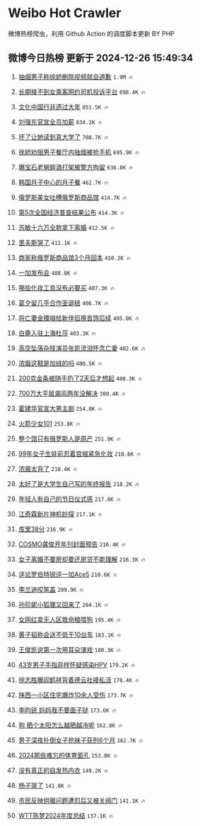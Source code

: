 # Weibo Hot Crawler 



微博热榜爬虫，利用 Github Action 的调度脚本更新 BY PHP 


## 微博今日热榜 更新于 2024-12-26 15:49:34 
1. [抽烟男子称徐娇删除视频就会道歉](https://s.weibo.com/weibo?q=%23%E6%8A%BD%E7%83%9F%E7%94%B7%E5%AD%90%E7%A7%B0%E5%BE%90%E5%A8%87%E5%88%A0%E9%99%A4%E8%A7%86%E9%A2%91%E5%B0%B1%E4%BC%9A%E9%81%93%E6%AD%89%23&t=31&band_rank=1&Refer=top) `1.9M 🔥` 

1. [长期接不到女乘客网约司机投诉平台](https://s.weibo.com/weibo?q=%23%E9%95%BF%E6%9C%9F%E6%8E%A5%E4%B8%8D%E5%88%B0%E5%A5%B3%E4%B9%98%E5%AE%A2%E7%BD%91%E7%BA%A6%E5%8F%B8%E6%9C%BA%E6%8A%95%E8%AF%89%E5%B9%B3%E5%8F%B0%23&t=31&band_rank=2&Refer=top) `898.4K 🔥` 

1. [文化中国行非遗过大年](https://s.weibo.com/weibo?q=%23%E6%96%87%E5%8C%96%E4%B8%AD%E5%9B%BD%E8%A1%8C%E9%9D%9E%E9%81%97%E8%BF%87%E5%A4%A7%E5%B9%B4%23&t=31&band_rank=3&Refer=top) `851.5K 🔥` 

1. [刘强东官宣全员加薪](https://s.weibo.com/weibo?q=%23%E5%88%98%E5%BC%BA%E4%B8%9C%E5%AE%98%E5%AE%A3%E5%85%A8%E5%91%98%E5%8A%A0%E8%96%AA%23&t=31&band_rank=4&Refer=top) `834.2K 🔥` 

1. [坏了让她读到真大学了](https://s.weibo.com/weibo?q=%E5%9D%8F%E4%BA%86%E8%AE%A9%E5%A5%B9%E8%AF%BB%E5%88%B0%E7%9C%9F%E5%A4%A7%E5%AD%A6%E4%BA%86&t=31&band_rank=5&Refer=top) `708.7K 🔥` 

1. [徐娇劝阻男子餐厅内抽烟被抢手机](https://s.weibo.com/weibo?q=%23%E5%BE%90%E5%A8%87%E5%8A%9D%E9%98%BB%E7%94%B7%E5%AD%90%E9%A4%90%E5%8E%85%E5%86%85%E6%8A%BD%E7%83%9F%E8%A2%AB%E6%8A%A2%E6%89%8B%E6%9C%BA%23&t=31&band_rank=6&Refer=top) `695.9K 🔥` 

1. [曝宝石老舅醉酒打架被警方拘留](https://s.weibo.com/weibo?q=%23%E6%9B%9D%E5%AE%9D%E7%9F%B3%E8%80%81%E8%88%85%E9%86%89%E9%85%92%E6%89%93%E6%9E%B6%E8%A2%AB%E8%AD%A6%E6%96%B9%E6%8B%98%E7%95%99%23&t=31&band_rank=7&Refer=top) `636.8K 🔥` 

1. [韩国月子中心的月子餐](https://s.weibo.com/weibo?q=%E9%9F%A9%E5%9B%BD%E6%9C%88%E5%AD%90%E4%B8%AD%E5%BF%83%E7%9A%84%E6%9C%88%E5%AD%90%E9%A4%90&t=31&band_rank=8&Refer=top) `462.7K 🔥` 

1. [俄罗斯美女吐槽俄罗斯商品馆](https://s.weibo.com/weibo?q=%23%E4%BF%84%E7%BD%97%E6%96%AF%E7%BE%8E%E5%A5%B3%E5%90%90%E6%A7%BD%E4%BF%84%E7%BD%97%E6%96%AF%E5%95%86%E5%93%81%E9%A6%86%23&t=31&band_rank=9&Refer=top) `414.7K 🔥` 

1. [第5次全国经济普查结果公布](https://s.weibo.com/weibo?q=%23%E7%AC%AC5%E6%AC%A1%E5%85%A8%E5%9B%BD%E7%BB%8F%E6%B5%8E%E6%99%AE%E6%9F%A5%E7%BB%93%E6%9E%9C%E5%85%AC%E5%B8%83%23&t=31&band_rank=10&Refer=top) `414.3K 🔥` 

1. [苏敏十六万全款拿下离婚](https://s.weibo.com/weibo?q=%E8%8B%8F%E6%95%8F%E5%8D%81%E5%85%AD%E4%B8%87%E5%85%A8%E6%AC%BE%E6%8B%BF%E4%B8%8B%E7%A6%BB%E5%A9%9A&t=31&band_rank=11&Refer=top) `412.5K 🔥` 

1. [里夫斯哭了](https://s.weibo.com/weibo?q=%23%E9%87%8C%E5%A4%AB%E6%96%AF%E5%93%AD%E4%BA%86%23&t=31&band_rank=12&Refer=top) `411.1K 🔥` 

1. [商家称俄罗斯商品馆3个月回本](https://s.weibo.com/weibo?q=%23%E5%95%86%E5%AE%B6%E7%A7%B0%E4%BF%84%E7%BD%97%E6%96%AF%E5%95%86%E5%93%81%E9%A6%863%E4%B8%AA%E6%9C%88%E5%9B%9E%E6%9C%AC%23&t=31&band_rank=13&Refer=top) `410.2K 🔥` 

1. [一加发布会](https://s.weibo.com/weibo?q=%23%E4%B8%80%E5%8A%A0%E5%8F%91%E5%B8%83%E4%BC%9A%23&t=31&band_rank=14&Refer=top) `408.8K 🔥` 

1. [哪些化妆工具没有必要买](https://s.weibo.com/weibo?q=%23%E5%93%AA%E4%BA%9B%E5%8C%96%E5%A6%86%E5%B7%A5%E5%85%B7%E6%B2%A1%E6%9C%89%E5%BF%85%E8%A6%81%E4%B9%B0%23&t=31&band_rank=15&Refer=top) `407.3K 🔥` 

1. [葛夕留几手合作圣诞结](https://s.weibo.com/weibo?q=%23%E8%91%9B%E5%A4%95%E7%95%99%E5%87%A0%E6%89%8B%E5%90%88%E4%BD%9C%E5%9C%A3%E8%AF%9E%E7%BB%93%23&t=31&band_rank=16&Refer=top) `406.7K 🔥` 

1. [将亡妻金镯熔给新伴侣换首饰后续](https://s.weibo.com/weibo?q=%23%E5%B0%86%E4%BA%A1%E5%A6%BB%E9%87%91%E9%95%AF%E7%86%94%E7%BB%99%E6%96%B0%E4%BC%B4%E4%BE%A3%E6%8D%A2%E9%A6%96%E9%A5%B0%E5%90%8E%E7%BB%AD%23&t=31&band_rank=17&Refer=top) `405.0K 🔥` 

1. [白鹿入驻上海杜莎](https://s.weibo.com/weibo?q=%23%E7%99%BD%E9%B9%BF%E5%85%A5%E9%A9%BB%E4%B8%8A%E6%B5%B7%E6%9D%9C%E8%8E%8E%23&t=31&band_rank=18&Refer=top) `403.3K 🔥` 

1. [高空坠落杂技演员张凯流泪怀念亡妻](https://s.weibo.com/weibo?q=%23%E9%AB%98%E7%A9%BA%E5%9D%A0%E8%90%BD%E6%9D%82%E6%8A%80%E6%BC%94%E5%91%98%E5%BC%A0%E5%87%AF%E6%B5%81%E6%B3%AA%E6%80%80%E5%BF%B5%E4%BA%A1%E5%A6%BB%23&t=31&band_rank=19&Refer=top) `402.6K 🔥` 

1. [浓眉这鞋是加绒的吗](https://s.weibo.com/weibo?q=%E6%B5%93%E7%9C%89%E8%BF%99%E9%9E%8B%E6%98%AF%E5%8A%A0%E7%BB%92%E7%9A%84%E5%90%97&t=31&band_rank=20&Refer=top) `400.5K 🔥` 

1. [200克金条被随手扔了2天后才想起](https://s.weibo.com/weibo?q=%23200%E5%85%8B%E9%87%91%E6%9D%A1%E8%A2%AB%E9%9A%8F%E6%89%8B%E6%89%94%E4%BA%862%E5%A4%A9%E5%90%8E%E6%89%8D%E6%83%B3%E8%B5%B7%23&t=31&band_rank=21&Refer=top) `400.3K 🔥` 

1. [700万大平层漏风两年没解决](https://s.weibo.com/weibo?q=%23700%E4%B8%87%E5%A4%A7%E5%B9%B3%E5%B1%82%E6%BC%8F%E9%A3%8E%E4%B8%A4%E5%B9%B4%E6%B2%A1%E8%A7%A3%E5%86%B3%23&t=31&band_rank=22&Refer=top) `380.4K 🔥` 

1. [霍建华官宣大男主剧](https://s.weibo.com/weibo?q=%23%E9%9C%8D%E5%BB%BA%E5%8D%8E%E5%AE%98%E5%AE%A3%E5%A4%A7%E7%94%B7%E4%B8%BB%E5%89%A7%23&t=31&band_rank=23&Refer=top) `254.8K 🔥` 

1. [火箭少女101](https://s.weibo.com/weibo?q=%E7%81%AB%E7%AE%AD%E5%B0%91%E5%A5%B3101&t=31&band_rank=24&Refer=top) `253.8K 🔥` 

1. [整个馆只有俄罗斯人是原产](https://s.weibo.com/weibo?q=%23%E6%95%B4%E4%B8%AA%E9%A6%86%E5%8F%AA%E6%9C%89%E4%BF%84%E7%BD%97%E6%96%AF%E4%BA%BA%E6%98%AF%E5%8E%9F%E4%BA%A7%23&t=31&band_rank=25&Refer=top) `251.9K 🔥` 

1. [99年女子生娃前忍着宫缩紧急化妆](https://s.weibo.com/weibo?q=%2399%E5%B9%B4%E5%A5%B3%E5%AD%90%E7%94%9F%E5%A8%83%E5%89%8D%E5%BF%8D%E7%9D%80%E5%AE%AB%E7%BC%A9%E7%B4%A7%E6%80%A5%E5%8C%96%E5%A6%86%23&t=31&band_rank=26&Refer=top) `218.6K 🔥` 

1. [浓眉太背了](https://s.weibo.com/weibo?q=%23%E6%B5%93%E7%9C%89%E5%A4%AA%E8%83%8C%E4%BA%86%23&t=31&band_rank=27&Refer=top) `218.4K 🔥` 

1. [太好了是大学生自己写的年终报告](https://s.weibo.com/weibo?q=%E5%A4%AA%E5%A5%BD%E4%BA%86%E6%98%AF%E5%A4%A7%E5%AD%A6%E7%94%9F%E8%87%AA%E5%B7%B1%E5%86%99%E7%9A%84%E5%B9%B4%E7%BB%88%E6%8A%A5%E5%91%8A&t=31&band_rank=28&Refer=top) `218.2K 🔥` 

1. [年轻人有自己的节日仪式感](https://s.weibo.com/weibo?q=%23%E5%B9%B4%E8%BD%BB%E4%BA%BA%E6%9C%89%E8%87%AA%E5%B7%B1%E7%9A%84%E8%8A%82%E6%97%A5%E4%BB%AA%E5%BC%8F%E6%84%9F%23&t=31&band_rank=29&Refer=top) `217.8K 🔥` 

1. [江奇霖新片神机妙探](https://s.weibo.com/weibo?q=%23%E6%B1%9F%E5%A5%87%E9%9C%96%E6%96%B0%E7%89%87%E7%A5%9E%E6%9C%BA%E5%A6%99%E6%8E%A2%23&t=31&band_rank=30&Refer=top) `217.1K 🔥` 

1. [库里38分](https://s.weibo.com/weibo?q=%23%E5%BA%93%E9%87%8C38%E5%88%86%23&t=31&band_rank=31&Refer=top) `216.9K 🔥` 

1. [COSMO龚俊开年刊封面预告](https://s.weibo.com/weibo?q=%23COSMO%E9%BE%9A%E4%BF%8A%E5%BC%80%E5%B9%B4%E5%88%8A%E5%B0%81%E9%9D%A2%E9%A2%84%E5%91%8A%23&t=31&band_rank=32&Refer=top) `216.4K 🔥` 

1. [女子离婚不要房却要还房贷不能理解](https://s.weibo.com/weibo?q=%23%E5%A5%B3%E5%AD%90%E7%A6%BB%E5%A9%9A%E4%B8%8D%E8%A6%81%E6%88%BF%E5%8D%B4%E8%A6%81%E8%BF%98%E6%88%BF%E8%B4%B7%E4%B8%8D%E8%83%BD%E7%90%86%E8%A7%A3%23&t=31&band_rank=33&Refer=top) `216.3K 🔥` 

1. [评论罗伯特锐评一加Ace5](https://s.weibo.com/weibo?q=%23%E8%AF%84%E8%AE%BA%E7%BD%97%E4%BC%AF%E7%89%B9%E9%94%90%E8%AF%84%E4%B8%80%E5%8A%A0Ace5%23&t=31&band_rank=34&Refer=top) `210.6K 🔥` 

1. [李兰迪咬笔盖](https://s.weibo.com/weibo?q=%23%E6%9D%8E%E5%85%B0%E8%BF%AA%E5%92%AC%E7%AC%94%E7%9B%96%23&t=31&band_rank=35&Refer=top) `209.9K 🔥` 

1. [孙珍妮小狐狸又回来了](https://s.weibo.com/weibo?q=%E5%AD%99%E7%8F%8D%E5%A6%AE%E5%B0%8F%E7%8B%90%E7%8B%B8%E5%8F%88%E5%9B%9E%E6%9D%A5%E4%BA%86&t=31&band_rank=36&Refer=top) `204.1K 🔥` 

1. [女网红拿无人区救命粮喂狗](https://s.weibo.com/weibo?q=%23%E5%A5%B3%E7%BD%91%E7%BA%A2%E6%8B%BF%E6%97%A0%E4%BA%BA%E5%8C%BA%E6%95%91%E5%91%BD%E7%B2%AE%E5%96%82%E7%8B%97%23&t=31&band_rank=37&Refer=top) `195.4K 🔥` 

1. [黄子韬称会送不低于10台车](https://s.weibo.com/weibo?q=%23%E9%BB%84%E5%AD%90%E9%9F%AC%E7%A7%B0%E4%BC%9A%E9%80%81%E4%B8%8D%E4%BD%8E%E4%BA%8E10%E5%8F%B0%E8%BD%A6%23&t=31&band_rank=38&Refer=top) `183.1K 🔥` 

1. [王俊凯说第一次用耳朵演戏](https://s.weibo.com/weibo?q=%23%E7%8E%8B%E4%BF%8A%E5%87%AF%E8%AF%B4%E7%AC%AC%E4%B8%80%E6%AC%A1%E7%94%A8%E8%80%B3%E6%9C%B5%E6%BC%94%E6%88%8F%23&t=31&band_rank=39&Refer=top) `180.3K 🔥` 

1. [43岁男子手指异样怀疑感染HPV](https://s.weibo.com/weibo?q=%2343%E5%B2%81%E7%94%B7%E5%AD%90%E6%89%8B%E6%8C%87%E5%BC%82%E6%A0%B7%E6%80%80%E7%96%91%E6%84%9F%E6%9F%93HPV%23&t=31&band_rank=40&Refer=top) `179.2K 🔥` 

1. [徐志胜曝阎鹤祥背着德云社接私活](https://s.weibo.com/weibo?q=%E5%BE%90%E5%BF%97%E8%83%9C%E6%9B%9D%E9%98%8E%E9%B9%A4%E7%A5%A5%E8%83%8C%E7%9D%80%E5%BE%B7%E4%BA%91%E7%A4%BE%E6%8E%A5%E7%A7%81%E6%B4%BB&t=31&band_rank=41&Refer=top) `178.4K 🔥` 

1. [陕西一小区住宅爆炸10余人受伤](https://s.weibo.com/weibo?q=%23%E9%99%95%E8%A5%BF%E4%B8%80%E5%B0%8F%E5%8C%BA%E4%BD%8F%E5%AE%85%E7%88%86%E7%82%B810%E4%BD%99%E4%BA%BA%E5%8F%97%E4%BC%A4%23&t=31&band_rank=42&Refer=top) `173.7K 🔥` 

1. [李昀锐 妈妈我不要面子哒](https://s.weibo.com/weibo?q=%E6%9D%8E%E6%98%80%E9%94%90%20%E5%A6%88%E5%A6%88%E6%88%91%E4%B8%8D%E8%A6%81%E9%9D%A2%E5%AD%90%E5%93%92&t=31&band_rank=43&Refer=top) `173.6K 🔥` 

1. [狗 晒个太阳怎么越晒越冷呢](https://s.weibo.com/weibo?q=%E7%8B%97%20%E6%99%92%E4%B8%AA%E5%A4%AA%E9%98%B3%E6%80%8E%E4%B9%88%E8%B6%8A%E6%99%92%E8%B6%8A%E5%86%B7%E5%91%A2&t=31&band_rank=44&Refer=top) `162.8K 🔥` 

1. [男子深夜扑倒女子抢袜子获刑6个月](https://s.weibo.com/weibo?q=%23%E7%94%B7%E5%AD%90%E6%B7%B1%E5%A4%9C%E6%89%91%E5%80%92%E5%A5%B3%E5%AD%90%E6%8A%A2%E8%A2%9C%E5%AD%90%E8%8E%B7%E5%88%916%E4%B8%AA%E6%9C%88%23&t=31&band_rank=45&Refer=top) `162.7K 🔥` 

1. [2024那些难忘的体育面孔](https://s.weibo.com/weibo?q=%232024%E9%82%A3%E4%BA%9B%E9%9A%BE%E5%BF%98%E7%9A%84%E4%BD%93%E8%82%B2%E9%9D%A2%E5%AD%94%23&t=31&band_rank=46&Refer=top) `153.8K 🔥` 

1. [没有真正的自发热内衣](https://s.weibo.com/weibo?q=%23%E6%B2%A1%E6%9C%89%E7%9C%9F%E6%AD%A3%E7%9A%84%E8%87%AA%E5%8F%91%E7%83%AD%E5%86%85%E8%A1%A3%23&t=31&band_rank=47&Refer=top) `149.2K 🔥` 

1. [杨子哭了](https://s.weibo.com/weibo?q=%E6%9D%A8%E5%AD%90%E5%93%AD%E4%BA%86&t=31&band_rank=48&Refer=top) `141.8K 🔥` 

1. [市民反映供暖问题遭怼后又被关阀门](https://s.weibo.com/weibo?q=%23%E5%B8%82%E6%B0%91%E5%8F%8D%E6%98%A0%E4%BE%9B%E6%9A%96%E9%97%AE%E9%A2%98%E9%81%AD%E6%80%BC%E5%90%8E%E5%8F%88%E8%A2%AB%E5%85%B3%E9%98%80%E9%97%A8%23&t=31&band_rank=49&Refer=top) `141.1K 🔥` 

1. [WTT陈梦2024年度总结](https://s.weibo.com/weibo?q=%23WTT%E9%99%88%E6%A2%A62024%E5%B9%B4%E5%BA%A6%E6%80%BB%E7%BB%93%23&t=31&band_rank=50&Refer=top) `137.1K 🔥` 

